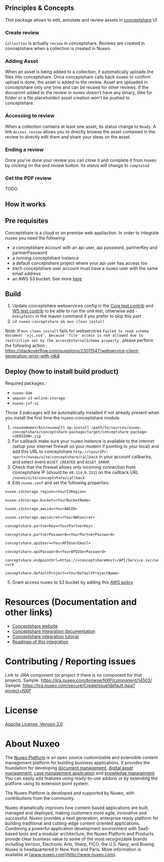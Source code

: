 ## Principles & Concepts

This package allows to edit, annotate and review assets in [conceptshare](https://www.conceptshare.com/) UI
### Create review
`Collection` is actually `review` in conceptshare.
Reviews are created in conceptshare when a collection is created in Nuxeo.

### Adding Asset
When an asset is being added to a collection, it automatically uploads the files into conceptshare. Once conceptshare calls back nuxeo to confirm upload is done, the asset is added to the review. Asset are uploaded in conceptshare only one time and can be reused for other reviews. If the docuemnt added to the review in nuxeo doesn't have any binary, (like for folder or a file placeholder) asset creation won't be pushed to conceptshare.

### Accessing to review
When a collection contains at least one asset, its status change to `Ready`. A link `Access review` allows you to directly browse the asset contained in the review to directly edit them and share your ideas on the asset.

### Ending a review
Once you've done your review you can close it and complete it from nuxeo by clicking on the end review button. Its status will change to `completed`

### Get the PDF review
TODO

## How it works

## Pre requisites
Conceptshare is a cloud or on premise web appliaction. In order to integrate nuxeo you need the following:
- a conceptshare account with an api user, api password, partnerKey and partnerPassword
- a running conceptshare instance
- a default conceptshare project where your api user has access too
- each conceptshare user account must have a nuxeo user with the same email address 
- an AWS S3 bucket. See more [here](https://doc.nuxeo.com/nxdoc/amazon-s3-online-storage/)

## Build
1. Update conceptshare webservices config in the [Core test contrib](https://github.com/nuxeo-sandbox/nuxeo-conceptshare/blob/master/conceptshare-core/src/test/resources/conceptshare-service-test-contrib.xml) and [WS test contrib](https://github.com/nuxeo-sandbox/nuxeo-conceptshare/blob/master/conceptshare-ws-api/src/test/resources/conceptshare-service-test-contrib.xml) to be able to run the unit test, otherwise add `-DskipTests` in the maven command if you prefer to skip this part
2. `cd nuxeo-conceptshare && mvn clean install`

Note: If `mvn clean install` fails for webservices `Failed to read schema document 'xjc.xsd', because 'file' access is not allowed due to restriction set by the accessExternalSchema property.` please perform the following action : https://stackoverflow.com/questions/23011547/webservice-client-generation-error-with-jdk8


## Deploy (how to install build product)

Required packages.:

- `nuxeo-dam`
- `amazon-s3-online-storage`
- `nuxeo-jsf-ui`

Those 3 pakcages will be automatically installed if not already present when you install the first time the nuxeo-conceptshare module.

1. `<nuxeoHome>/bin/nuxeoCtl mp-install /path/to/sources/nuxeo-conceptshare/conceptshare-package/target/conceptshare-package-<VERSION>.zip`
2. For callback make sure your nuxeo instance is available to the internet (setup your internet firewall on your modem if pointing to your local) and add this URL to conceptshare `http://<yourIP>:<port>/nuxeo/site/conceptshare/callback` in your account callbacks, and select event `ASSET_CREATED` and `ASSET_ERROR`
3. Check that the firewall allows only incoming connection from conceptshare IP (should be `40.114.6.151`) on the callback URL `/nuxeo/site/conceptshare/callback`
4. Edit `nuxeo.conf` and set the following properties:

`nuxeo.s3storage.region=<YourS3Region>`

`nuxeo.s3storage.bucket=<YourBucketName>`

`nuxeo.s3storage.awsid=<YourAWSID>`

`nuxeo.s3storage.awssecret=<YourAWSsecret>`

`conceptshare.partnerKey=<YourPartnerKey>`

`conceptshare.partnerPassword=<YourPartnerPassword>`

`conceptshare.apiUser=<YourAPIUserEmail>`

`conceptshare.apiPassword=<YourAPIUSerPassword>`

`conceptshare.endpointUrl=https://<conceptshareHost>/API/Service.svc/secure`

`conceptshare.defaultProject=<YourDefaultProjectName>`

5. Grant access nuxeo to S3 bucket by adding this [AWS policy](https://doc.nuxeo.com/nxdoc/amazon-s3-online-storage/#aws-configuration) 


# Resources (Documentation and other links)

- [Conceptshare website](https://www.conceptshare.com/)
- [Conceptshare integration documentation](https://integrate.conceptshare.com/main-hub)
- [Conceptshare integration tutorial](https://integrate.conceptshare.com/tutorial-online-proofing-for-isvs)
- [Roadmap of this integration](https://ext.prodpad.com/ext/roadmap/bf4315af5d6924f54a593fdc1dc609fefe63a3e2)



# Contributing / Reporting issues

Link to JIRA component (or project if there is no component for that project).
Sample: https://jira.nuxeo.com/browse/NXP/component/14503/
Sample: https://jira.nuxeo.com/secure/CreateIssue!default.jspa?project=NXP

# License

[Apache License, Version 2.0](http://www.apache.org/licenses/LICENSE-2.0.html)


# About Nuxeo

The [Nuxeo Platform](http://www.nuxeo.com/products/content-management-platform/) is an open source customizable and extensible content management platform for building business applications. It provides the foundation for developing [document management](http://www.nuxeo.com/solutions/document-management/), [digital asset management](http://www.nuxeo.com/solutions/digital-asset-management/), [case management application](http://www.nuxeo.com/solutions/case-management/) and [knowledge management](http://www.nuxeo.com/solutions/advanced-knowledge-base/). You can easily add features using ready-to-use addons or by extending the platform using its extension point system.

The Nuxeo Platform is developed and supported by Nuxeo, with contributions from the community.

Nuxeo dramatically improves how content-based applications are built, managed and deployed, making customers more agile, innovative and successful. Nuxeo provides a next generation, enterprise ready platform for building traditional and cutting-edge content oriented applications. Combining a powerful application development environment with
SaaS-based tools and a modular architecture, the Nuxeo Platform and Products provide clear business value to some of the most recognizable brands including Verizon, Electronic Arts, Sharp, FICO, the U.S. Navy, and Boeing. Nuxeo is headquartered in New York and Paris.
More information is available at [www.nuxeo.com](http://www.nuxeo.com).
